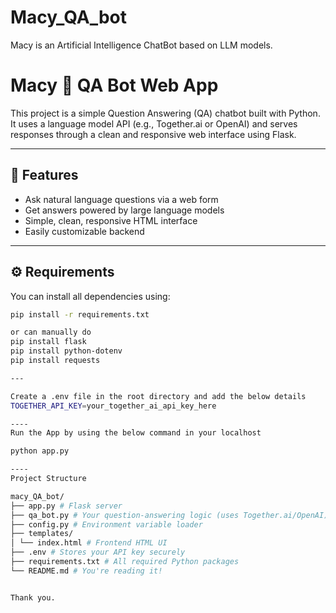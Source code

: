 # Macy_QA_bot
Macy is an Artificial Intelligence ChatBot based on LLM models. 

# Macy 🤖 QA Bot Web App

This project is a simple Question Answering (QA) chatbot built with Python. It uses a language model API (e.g., Together.ai or OpenAI) and serves responses through a clean and responsive web interface using Flask.

----
## 🚀 Features

- Ask natural language questions via a web form
- Get answers powered by large language models
- Simple, clean, responsive HTML interface
- Easily customizable backend

---
## ⚙️ Requirements

You can install all dependencies using:

```bash
pip install -r requirements.txt

or can manually do
pip install flask
pip install python-dotenv
pip install requests

---

Create a .env file in the root directory and add the below details
TOGETHER_API_KEY=your_together_ai_api_key_here

----
Run the App by using the below command in your localhost

python app.py

----
Project Structure

macy_QA_bot/
├── app.py # Flask server
├── qa_bot.py # Your question-answering logic (uses Together.ai/OpenAI)
├── config.py # Environment variable loader
├── templates/
│ └── index.html # Frontend HTML UI
├── .env # Stores your API key securely
├── requirements.txt # All required Python packages
└── README.md # You're reading it!


Thank you.
